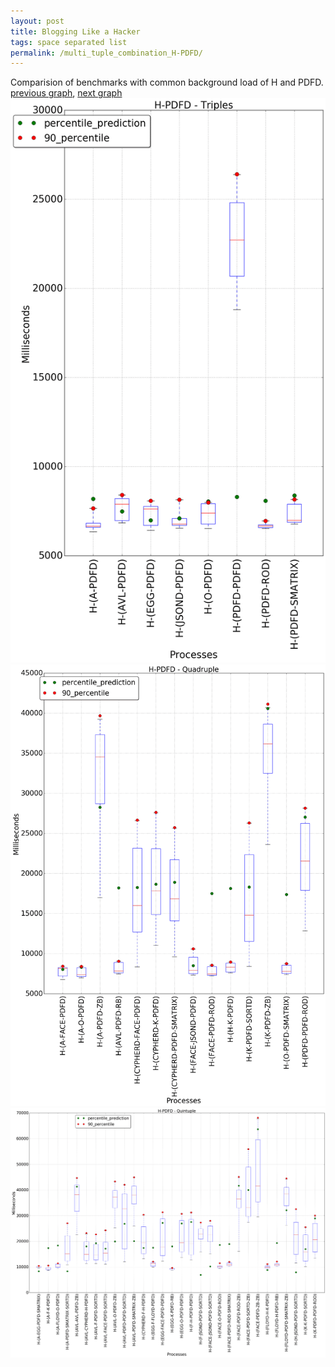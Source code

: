 ```yaml
---
layout: post
title: Blogging Like a Hacker
tags: space separated list
permalink: /multi_tuple_combination_H-PDFD/
---
```


Comparision of benchmarks with common background load of H and PDFD.
[previous graph](./multi_tuple_combination_H-O/), [next graph](./multi_tuple_combination_H-RB/)
<img src="./images/triple/H/H-PDFD_box.png" alt="graph figure"><img src="./images/quadruple/H/H-PDFD_box.png" alt="graph figure"><img src="./images/quintuple/H/H-PDFD_box.png" alt="graph figure">